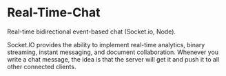 # Real-Time-Chat
Real-time bidirectional event-based chat (Socket.io, Node).

Socket.IO provides the ability to implement real-time analytics, binary streaming, instant messaging, and document collaboration. Whenever you write a chat message, the idea is that the server will get it and push it to all other connected clients.
